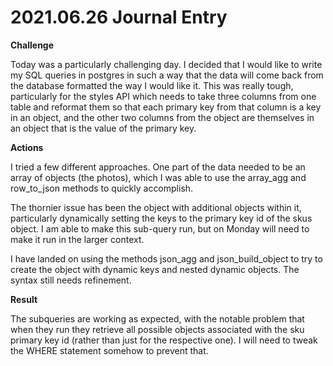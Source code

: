 # 2021.06.26 Journal Entry

**Challenge**

Today was a particularly challenging day. I decided that I would like to write my SQL queries in postgres in such a way that the data will come back from the database formatted the way I would like it. This was really tough, particularly for the styles API which needs to take three columns from one table and reformat them so that each primary key from that column is a key in an object, and the other two columns from the object are themselves in an object that is the value of the primary key.


**Actions**

I tried a few different approaches. One part of the data needed to be an array of objects (the photos), which I was able to use the array_agg and row_to_json methods to quickly accomplish.

The thornier issue has been the object with additional objects within it, particularly dynamically setting the keys to the primary key id of the skus object. I am able to make this sub-query run, but on Monday will need to make it run in the larger context.

I have landed on using the methods json_agg and json_build_object to try to create the object with dynamic keys and nested dynamic objects. The syntax still needs refinement.

**Result**

The subqueries are working as expected, with the notable problem that when they run they retrieve all possible objects associated with the sku primary key id (rather than just for the respective one). I will need to tweak the WHERE statement somehow to prevent that.